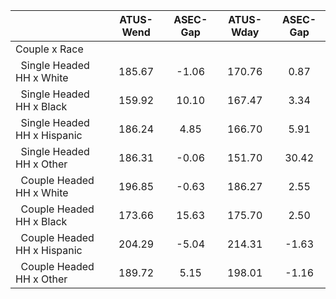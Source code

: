 
|                      |    ATUS-Wend |     ASEC-Gap |    ATUS-Wday |     ASEC-Gap |
| -------------------- | :----------: | :----------: | :----------: | :----------: |
| Couple x Race        |              |              |              |              |
| &nbsp;&nbsp;Single Headed HH x White |       185.67 |        -1.06 |       170.76 |         0.87 |
| &nbsp;&nbsp;Single Headed HH x Black |       159.92 |        10.10 |       167.47 |         3.34 |
| &nbsp;&nbsp;Single Headed HH x Hispanic |       186.24 |         4.85 |       166.70 |         5.91 |
| &nbsp;&nbsp;Single Headed HH x Other |       186.31 |        -0.06 |       151.70 |        30.42 |
| &nbsp;&nbsp;Couple Headed HH x White |       196.85 |        -0.63 |       186.27 |         2.55 |
| &nbsp;&nbsp;Couple Headed HH x Black |       173.66 |        15.63 |       175.70 |         2.50 |
| &nbsp;&nbsp;Couple Headed HH x Hispanic |       204.29 |        -5.04 |       214.31 |        -1.63 |
| &nbsp;&nbsp;Couple Headed HH x Other |       189.72 |         5.15 |       198.01 |        -1.16 |

